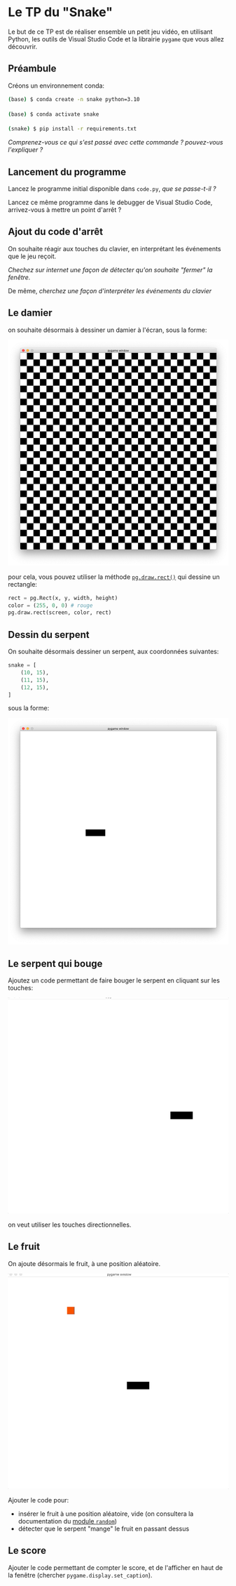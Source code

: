 # Le TP du "Snake"

Le but de ce TP est de réaliser ensemble un petit jeu vidéo, en utilisant Python, les outils de Visual Studio Code et la librairie `pygame` que vous allez découvrir.

## Préambule

Créons un environnement conda:

```bash
(base) $ conda create -n snake python=3.10

(base) $ conda activate snake

(snake) $ pip install -r requirements.txt
```

_Comprenez-vous ce qui s'est passé avec cette commande ? pouvez-vous l'expliquer ?_

## Lancement du programme

Lancez le programme initial disponible dans `code.py`, _que se passe-t-il ?_

Lancez ce même programme dans le debugger de Visual Studio Code, arrivez-vous à mettre un point d'arrêt ?

## Ajout du code d'arrêt

On souhaite réagir aux touches du clavier, en interprétant les événements que le jeu reçoit.

_Chechez sur internet une façon de détecter qu'on souhaite "fermer" la fenêtre._

De même, _cherchez une façon d'interpréter les événements du clavier_

## Le damier

on souhaite désormais à dessiner un damier à l'écran, sous la forme:

![](./damier.png)

pour cela, vous pouvez utiliser la méthode
[`pg.draw.rect()`](https://www.pygame.org/docs/ref/draw.html#pygame.draw.rect)
qui dessine un rectangle:

```python
rect = pg.Rect(x, y, width, height)
color = (255, 0, 0) # rouge
pg.draw.rect(screen, color, rect)
```

## Dessin du serpent

On souhaite désormais dessiner un serpent, aux coordonnées suivantes:

```python
snake = [
    (10, 15),
    (11, 15),
    (12, 15),
]
```

sous la forme:

![](./serpent.png)

## Le serpent qui bouge

Ajoutez un code permettant de faire bouger le serpent en cliquant sur les touches:

![](./serpent-bouge.gif)

on veut utiliser les touches directionnelles.

## Le fruit

On ajoute désormais le fruit, à une position aléatoire.

![](./manger.gif)

Ajouter le code pour:
- insérer le fruit à une position aléatoire, vide (on consultera la documentation du [module `random`](https://docs.python.org/3/library/random.html))
- détecter que le serpent "mange" le fruit en passant dessus

## Le score

Ajouter le code permettant de compter le score, et de l'afficher en haut de la fenêtre (chercher `pygame.display.set_caption`).